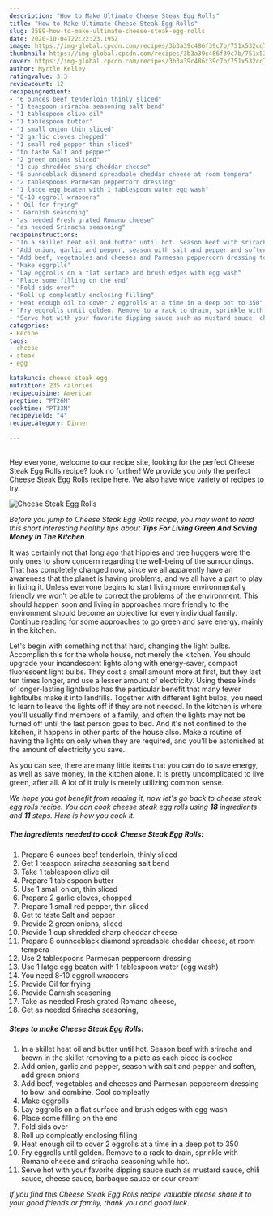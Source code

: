 ```yaml
---
description: "How to Make Ultimate Cheese Steak Egg Rolls"
title: "How to Make Ultimate Cheese Steak Egg Rolls"
slug: 2589-how-to-make-ultimate-cheese-steak-egg-rolls
date: 2020-10-04T22:22:23.195Z
image: https://img-global.cpcdn.com/recipes/3b3a39c486f39c7b/751x532cq70/cheese-steak-egg-rolls-recipe-main-photo.jpg
thumbnail: https://img-global.cpcdn.com/recipes/3b3a39c486f39c7b/751x532cq70/cheese-steak-egg-rolls-recipe-main-photo.jpg
cover: https://img-global.cpcdn.com/recipes/3b3a39c486f39c7b/751x532cq70/cheese-steak-egg-rolls-recipe-main-photo.jpg
author: Myrtle Kelley
ratingvalue: 3.3
reviewcount: 12
recipeingredient:
- "6 ounces beef tenderloin thinly sliced"
- "1 teaspoon sriracha seasoning salt bend"
- "1 tablespoon olive oil"
- "1 tablespoon butter"
- "1 small onion thin sliced"
- "2 garlic cloves chopped"
- "1 small red pepper thin sliced"
- "to taste Salt and pepper"
- "2 green onions sliced"
- "1 cup shredded sharp cheddar cheese"
- "8 ounnceblack diamond spreadable cheddar cheese at room tempera"
- "2 tablespoons Parmesan peppercorn dressing"
- "1 latge egg beaten with 1 tablespoon water egg wash"
- "8-10 eggroll wraooers"
- " Oil for frying"
- " Garnish seasoning"
- "as needed Fresh grated Romano cheese"
- "as needed Sriracha seasoning"
recipeinstructions:
- "In a skillet heat oil and butter until hot. Season beef with sriracha and brown in the skillet removing to a plate as each piece is cooked"
- "Add onion, garlic and pepper, season with salt and pepper and soften, add green onions"
- "Add beef, vegetables and cheeses and Parmesan peppercorn dressing to bowl and combine. Cool compleatly"
- "Make eggrplls"
- "Lay eggrolls on a flat surface and brush edges with egg wash"
- "Place some filling on the end"
- "Fold sids over"
- "Roll up compleatly enclosing filling"
- "Heat enough oil to cover 2 eggrolls at a time in a deep pot to 350"
- "Fry eggrolls until golden. Remove to a rack to drain, sprinkle with Romano cheese and sriracha seasoning while hot."
- "Serve hot with your favorite dipping sauce such as mustard sauce, chili sauce, cheese sauce, barbaque sauce or sour cream"
categories:
- Recipe
tags:
- cheese
- steak
- egg

katakunci: cheese steak egg 
nutrition: 235 calories
recipecuisine: American
preptime: "PT26M"
cooktime: "PT33M"
recipeyield: "4"
recipecategory: Dinner

---
```

<br>
Hey everyone, welcome to our recipe site, looking for the perfect Cheese Steak Egg Rolls recipe? look no further! We provide you only the perfect Cheese Steak Egg Rolls recipe here. We also have wide variety of recipes to try.
<br>


![Cheese Steak Egg Rolls](https://img-global.cpcdn.com/recipes/3b3a39c486f39c7b/751x532cq70/cheese-steak-egg-rolls-recipe-main-photo.jpg)

<i>Before you jump to Cheese Steak Egg Rolls recipe, you may want to read this short interesting healthy tips about 
<strong>Tips For Living Green And Saving Money In The Kitchen</strong>.</i>
</br>

It was certainly not that long ago that hippies and tree huggers were the only ones to show concern regarding the well-being of the surroundings. That has completely changed now, since we all apparently have an awareness that the planet is having problems, and we all have a part to play in fixing it. Unless everyone begins to start living more environmentally friendly we won't be able to correct the problems of the environment. This should happen soon and living in approaches more friendly to the environment should become an objective for every individual family. Continue reading for some approaches to go green and save energy, mainly in the kitchen.

Let's begin with something not that hard, changing the light bulbs. Accomplish this for the whole house, not merely the kitchen. You should upgrade your incandescent lights along with energy-saver, compact fluorescent light bulbs. They cost a small amount more at first, but they last ten times longer, and use a lesser amount of electricity. Using these kinds of longer-lasting lightbulbs has the particular benefit that many fewer lightbulbs make it into landfills. Together with different light bulbs, you need to learn to leave the lights off if they are not needed. In the kitchen is where you'll usually find members of a family, and often the lights may not be turned off until the last person goes to bed. And it's not confined to the kitchen, it happens in other parts of the house also. Make a routine of having the lights on only when they are required, and you'll be astonished at the amount of electricity you save.

As you can see, there are many little items that you can do to save energy, as well as save money, in the kitchen alone. It is pretty uncomplicated to live green, after all. A lot of it truly is merely utilizing common sense.


<i>We hope you got benefit from reading it, now let's go back to cheese steak egg rolls recipe. You can cook cheese steak egg rolls using <strong>18</strong> ingredients and <strong>11</strong> steps. Here is how you cook it.
</i>

##### The ingredients needed to cook Cheese Steak Egg Rolls:

1. Prepare 6 ounces beef tenderloin, thinly sliced
1. Get 1 teaspoon sriracha seasoning salt bend
1. Take 1 tablespoon olive oil
1. Prepare 1 tablespoon butter
1. Use 1 small onion, thin sliced
1. Prepare 2 garlic cloves, chopped
1. Prepare 1 small red pepper, thin sliced
1. Get to taste Salt and pepper
1. Provide 2 green onions, sliced
1. Provide 1 cup shredded sharp cheddar cheese
1. Prepare 8 ounnceblack diamond spreadable cheddar cheese, at room tempera
1. Use 2 tablespoons Parmesan peppercorn dressing
1. Use 1 latge egg beaten with 1 tablespoon water (egg wash)
1. You need 8-10 eggroll wraooers
1. Provide  Oil for frying
1. Provide  Garnish seasoning
1. Take as needed Fresh grated Romano cheese,
1. Get as needed Sriracha seasoning,


##### Steps to make Cheese Steak Egg Rolls:

1. In a skillet heat oil and butter until hot. Season beef with sriracha and brown in the skillet removing to a plate as each piece is cooked
1. Add onion, garlic and pepper, season with salt and pepper and soften, add green onions
1. Add beef, vegetables and cheeses and Parmesan peppercorn dressing to bowl and combine. Cool compleatly
1. Make eggrplls
1. Lay eggrolls on a flat surface and brush edges with egg wash
1. Place some filling on the end
1. Fold sids over
1. Roll up compleatly enclosing filling
1. Heat enough oil to cover 2 eggrolls at a time in a deep pot to 350
1. Fry eggrolls until golden. Remove to a rack to drain, sprinkle with Romano cheese and sriracha seasoning while hot.
1. Serve hot with your favorite dipping sauce such as mustard sauce, chili sauce, cheese sauce, barbaque sauce or sour cream


<i>If you find this Cheese Steak Egg Rolls recipe valuable please share it to your good friends or family, thank you and good luck.</i>
